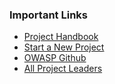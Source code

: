 ### Important Links
* [Project Handbook](https://owasp.org/www-pdf-archive/PROJECT_LEADER-HANDBOOK_2014.pdf)
* [Start a New Project](https://owasporg.atlassian.net/servicedesk/customer/portal/7/create/70)
* [OWASP Github](https://owasp.github.com)
* [All Project Leaders](/projects/leaders/)

